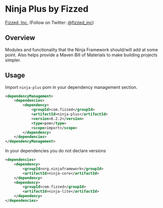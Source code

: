 Ninja Plus by Fizzed
=======================================

[Fizzed, Inc.](http://fizzed.com) (Follow on Twitter: [@fizzed_inc](http://twitter.com/fizzed_inc))

## Overview

Modules and functionality that the Ninja Framework should/will add at some point.
Also helps provide a Maven Bill of Materials to make building projects simpler.

## Usage

Import `ninja-plus` pom in your dependency management section.

```xml
<dependencyManagement>
    <dependencies>
        <dependency>
            <groupId>com.fizzed</groupId>
            <artifactId>ninja-plus</artifactId>
            <version>6.2.2</version>
            <type>pom</type>
            <scope>import</scope>
        </dependency>
    </dependencies>
</dependencyManagement>
```

In your dependencies you do not declare versions

```xml
<dependencies>
    <dependency>
        <groupId>org.ninjaframework</groupId>
        <artifactId>ninja-core</artifactId>
    </dependency>
    <dependency>
        <groupId>com.fizzed</groupId>
        <artifactId>ninja-lite</artifactId>
    </dependency>
</dependencies>
```
